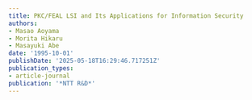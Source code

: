 ```yaml
---
title: PKC/FEAL LSI and Its Applications for Information Security
authors:
- Masao Aoyama
- Morita Hikaru
- Masayuki Abe
date: '1995-10-01'
publishDate: '2025-05-18T16:29:46.717251Z'
publication_types:
- article-journal
publication: '*NTT R&D*'
---
```

